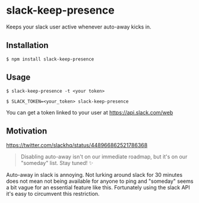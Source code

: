 # slack-keep-presence

Keeps your slack user active whenever auto-away kicks in.

## Installation

```
$ npm install slack-keep-presence
```

## Usage

```
$ slack-keep-presence -t <your token>
```
```
$ SLACK_TOKEN=<your_token> slack-keep-presence
```

You can get a token linked to your user at https://api.slack.com/web

## Motivation

https://twitter.com/slackhq/status/448966862521786368
> Disabling auto-away isn't on our immediate roadmap, but it's on our "someday"
list. Stay tuned! ✨

Auto-away in slack is annoying. Not lurking around slack for 30 minutes does not
mean not being available for anyone to ping and "someday" seems a bit vague for
an essential feature like this. Fortunately using the slack API it's easy to
circumvent this restriction.
